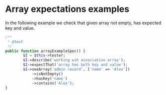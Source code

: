 # Array expectations examples

In the following example we check that given array not empty, has expected key and value.

```php
/**
 * @test
 */
public function arrayExampleSpec() {
        $I = $this->tester;
        $I->describe('working wih associative array');
        $I->expectThat('array has both key and value');
        $I->seeArray('admin record', ['name' => 'Alex'])
            ->isNotEmpty()
            ->hasKey('name')
            ->contains('Alex');
}
```